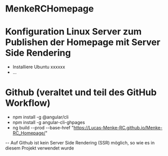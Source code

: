# MenkeRCHomepage
# Konfiguration Linux Server zum Publishen der Homepage mit Server Side Rendering

- Installiere Ubuntu xxxxxx
- ...









# Github (veraltet und teil des GitHub Workflow)
- npm install -g @angular/cli
- npm install -g angular-cli-ghpages
- ng build --prod --base-href "https://Lucas-Menke-RC.github.io/Menke-RC_Homepage/"

-- Auf Github ist kein Server Side Rendering (SSR) möglich, so wie es in diesem Projekt verwendet wurde


